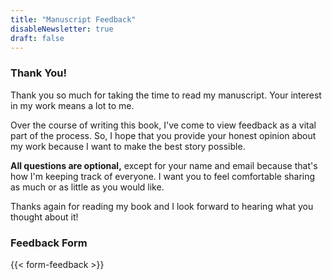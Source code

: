 ```yaml
---
title: "Manuscript Feedback"
disableNewsletter: true
draft: false
---
```


### Thank You!

Thank you so much for taking the time to read my manuscript. Your interest in my work means a lot to me.

Over the course of writing this book, I've come to view feedback as a vital part of the process. So, I hope that you provide your honest opinion about my work because I want to make the best story possible.

**All questions are optional,** except for your name and email because that's how I'm keeping track of everyone. I want you to feel comfortable sharing as much or as little as you would like.

Thanks again for reading my book and I look forward to hearing what you thought about it!

### Feedback Form

{{< form-feedback >}}
